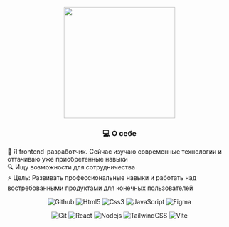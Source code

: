 <p align="center">
  <img src="https://media0.giphy.com/media/v1.Y2lkPTc5MGI3NjExemd4ZjA2cml2ajdoaHBpa3pmejU3dm1nbHdic2IwbmhtdTBmaW1ydyZlcD12MV9pbnRlcm5hbF9naWZfYnlfaWQmY3Q9Zw/4rZA5D22301iMgrUNd/giphy.gif" width="250"/>
</p>

<h3 align="center">💻 О себе</h3>
<div align="left">
  🚀 Я frontend-разработчик. Сейчас изучаю современные технологии и оттачиваю уже приобретенные навыки</br> 
  🔍 Ищу возможности для сотрудничества</br>
  ⚡ Цель: Развивать профессиональные навыки и работать над востребованными продуктами для конечных пользователей
</div>
  
<p align="center">    
  <img src="https://img.shields.io/badge/github-black.svg?style=for-the-badge&logo=github&logoColor=white" alt="Github"/>
  <img src="https://img.shields.io/badge/html5-%23E34F26.svg?style=for-the-badge&logo=html5&logoColor=white" alt="Html5"/>
  <img src="https://img.shields.io/badge/css3-%231572B6.svg?style=for-the-badge&logo=css&logoColor=white" alt="Css3"/>
  <img src="https://img.shields.io/badge/javascript-%23323330.svg?style=for-the-badge&logo=javascript&logoColor=%white" alt="JavaScript"/>
  <img src="https://img.shields.io/badge/figma-violet.svg?style=for-the-badge&logo=figma&logoColor=%white" alt="Figma"/>
</p>

<p align="center">
  <img src="https://img.shields.io/badge/git-black.svg?style=for-the-badge&logo=git&logoColor=#F05032" alt="Git"/>
  <img src="https://img.shields.io/badge/react-%2320232a.svg?style=for-the-badge&logo=react&logoColor=%2361DAFB" alt="React"/>
  <img src="https://img.shields.io/badge/nodejs-%FA04EFF.svg?style=for-the-badge&logo=node.js&logoColor=black" alt="Nodejs"/>
  <img src="https://img.shields.io/badge/tailwindcss-%2338B2AC.svg?style=for-the-badge&logo=tailwind-css&logoColor=white" alt="TailwindCSS"/>
  <img src="https://img.shields.io/badge/vite-%23646CFF.svg?style=for-the-badge&logo=vite&logoColor=white" alt="Vite"/>
</p>
